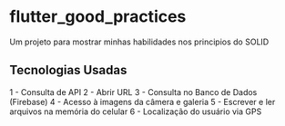 # flutter_good_practices

Um projeto para mostrar minhas habilidades nos principios do SOLID

## Tecnologias Usadas

1 - Consulta de API
2 - Abrir URL
3 - Consulta no Banco de Dados (Firebase)
4 - Acesso à imagens da câmera e galeria
5 - Escrever e ler arquivos na memória do celular
6 - Localização do usuário via GPS
